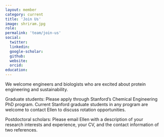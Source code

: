 ```yaml
---
layout: member
category: current
title: 'Join Us'
image: shriram.jpg
role: 
permalink: 'team/join-us'
social:
  twitter:
  linkedin: 
  google-scholar:
  github:
  website:
  orcid:
education:
---
```



We welcome engineers and biologists who are excited about protein engineering and sustainability. 

Graduate students: Please apply through Stanford’s Chemical Engineering PhD program. Current Stanford graduate students in any program are welcome to contact Ellen to discuss rotation opportunities. 

Postdoctoral scholars: Please email Ellen with a description of your research interests and experience, your CV, and the contact information of two references. 
